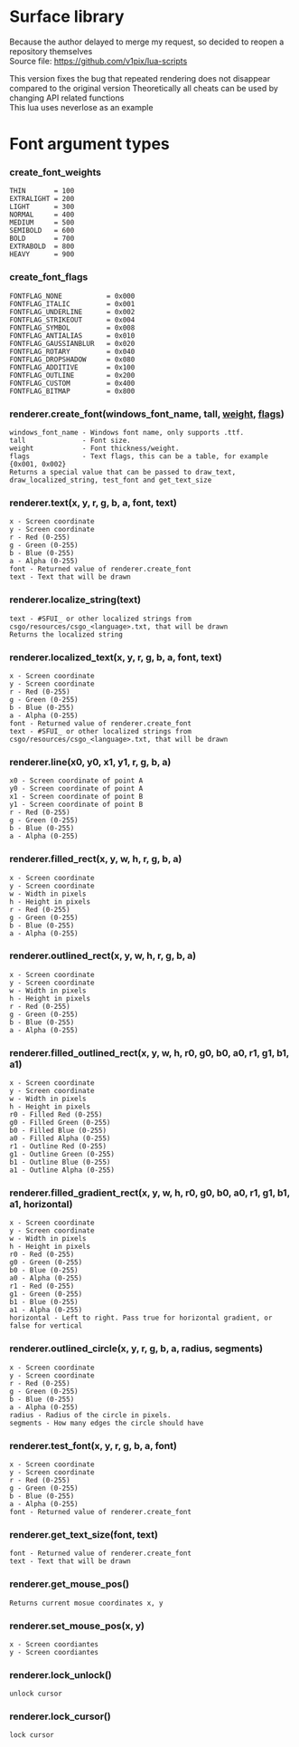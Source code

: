 # Surface library
  
Because the author delayed to merge my request, so decided to reopen a repository themselves  
Source file: https://github.com/v1pix/lua-scripts  
  
This version fixes the bug that repeated rendering does not disappear compared to the original version
Theoretically all cheats can be used by changing API related functions  
This lua uses neverlose as an example

# Font argument types
    
### create_font_weights
    THIN       = 100
    EXTRALIGHT = 200
    LIGHT      = 300
    NORMAL     = 400
    MEDIUM     = 500
    SEMIBOLD   = 600
    BOLD       = 700
    EXTRABOLD  = 800
    HEAVY      = 900
    
### create_font_flags 
    FONTFLAG_NONE           = 0x000
    FONTFLAG_ITALIC         = 0x001
    FONTFLAG_UNDERLINE      = 0x002
    FONTFLAG_STRIKEOUT      = 0x004
    FONTFLAG_SYMBOL         = 0x008
    FONTFLAG_ANTIALIAS      = 0x010
    FONTFLAG_GAUSSIANBLUR   = 0x020
    FONTFLAG_ROTARY         = 0x040
    FONTFLAG_DROPSHADOW     = 0x080
    FONTFLAG_ADDITIVE       = 0x100
    FONTFLAG_OUTLINE        = 0x200
    FONTFLAG_CUSTOM         = 0x400
    FONTFLAG_BITMAP         = 0x800

### renderer.create_font(windows_font_name, tall, [weight](https://github.com/Aviarita/surface/blob/master/README.md#create_font_weights), [flags](https://github.com/Aviarita/surface/blob/master/README.md#create_font_flags))
    windows_font_name - Windows font name, only supports .ttf.
    tall              - Font size.
    weight            - Font thickness/weight.
    flags             - Text flags, this can be a table, for example {0x001, 0x002}
    Returns a special value that can be passed to draw_text, draw_localized_string, test_font and get_text_size
    
### renderer.text(x, y, r, g, b, a, font, text)
    x - Screen coordinate
    y - Screen coordinate
    r - Red (0-255)
    g - Green (0-255)
    b - Blue (0-255)
    a - Alpha (0-255)
    font - Returned value of renderer.create_font
    text - Text that will be drawn
    
### renderer.localize_string(text)
    text - #SFUI_ or other localized strings from csgo/resources/csgo_<language>.txt, that will be drawn
    Returns the localized string
    
### renderer.localized_text(x, y, r, g, b, a, font, text)
    x - Screen coordinate
    y - Screen coordinate
    r - Red (0-255)
    g - Green (0-255)
    b - Blue (0-255)
    a - Alpha (0-255)
    font - Returned value of renderer.create_font
    text - #SFUI_ or other localized strings from csgo/resources/csgo_<language>.txt, that will be drawn
    
### renderer.line(x0, y0, x1, y1, r, g, b, a)
    x0 - Screen coordinate of point A
    y0 - Screen coordinate of point A
    x1 - Screen coordinate of point B
    y1 - Screen coordinate of point B
    r - Red (0-255)
    g - Green (0-255)
    b - Blue (0-255)
    a - Alpha (0-255)

### renderer.filled_rect(x, y, w, h, r, g, b, a)
    x - Screen coordinate
    y - Screen coordinate
    w - Width in pixels
    h - Height in pixels
    r - Red (0-255)
    g - Green (0-255)
    b - Blue (0-255)
    a - Alpha (0-255)
    

### renderer.outlined_rect(x, y, w, h, r, g, b, a)
    x - Screen coordinate
    y - Screen coordinate
    w - Width in pixels
    h - Height in pixels
    r - Red (0-255)
    g - Green (0-255)
    b - Blue (0-255)
    a - Alpha (0-255)
    
### renderer.filled_outlined_rect(x, y, w, h, r0, g0, b0, a0, r1, g1, b1, a1)
    x - Screen coordinate
    y - Screen coordinate
    w - Width in pixels
    h - Height in pixels
    r0 - Filled Red (0-255)
    g0 - Filled Green (0-255)
    b0 - Filled Blue (0-255)
    a0 - Filled Alpha (0-255)
    r1 - Outline Red (0-255)
    g1 - Outline Green (0-255)
    b1 - Outline Blue (0-255)
    a1 - Outline Alpha (0-255)
    
### renderer.filled_gradient_rect(x, y, w, h, r0, g0, b0, a0, r1, g1, b1, a1, horizontal)
    x - Screen coordinate
    y - Screen coordinate
    w - Width in pixels
    h - Height in pixels
    r0 - Red (0-255)
    g0 - Green (0-255)
    b0 - Blue (0-255)
    a0 - Alpha (0-255)
    r1 - Red (0-255)
    g1 - Green (0-255)
    b1 - Blue (0-255)
    a1 - Alpha (0-255)
    horizontal - Left to right. Pass true for horizontal gradient, or false for vertical
    
### renderer.outlined_circle(x, y, r, g, b, a, radius, segments)
    x - Screen coordinate
    y - Screen coordinate
    r - Red (0-255)
    g - Green (0-255)
    b - Blue (0-255)
    a - Alpha (0-255)
    radius - Radius of the circle in pixels.
    segments - How many edges the circle should have
    
### renderer.test_font(x, y, r, g, b, a, font)
    x - Screen coordinate
    y - Screen coordinate
    r - Red (0-255)
    g - Green (0-255)
    b - Blue (0-255)
    a - Alpha (0-255)
    font - Returned value of renderer.create_font
    
### renderer.get_text_size(font, text)
    font - Returned value of renderer.create_font
    text - Text that will be drawn

### renderer.get_mouse_pos()
    Returns current mosue coordinates x, y
    
### renderer.set_mouse_pos(x, y)
    x - Screen coordiantes
    y - Screen coordiantes

### renderer.lock_unlock()
    unlock cursor

### renderer.lock_cursor()
    lock cursor

